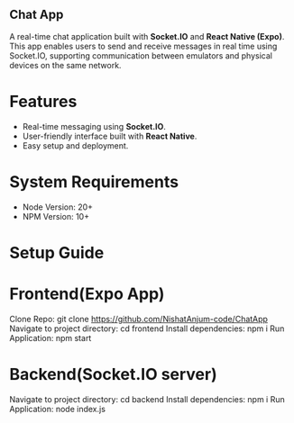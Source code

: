 ## Chat App

A real-time chat application built with **Socket.IO** and **React Native (Expo)**. This app enables users to send and receive messages in real time using Socket.IO, supporting communication between emulators and physical devices on the same network.

# Features

- Real-time messaging using **Socket.IO**.
- User-friendly interface built with **React Native**.
- Easy setup and deployment.

# System Requirements

- Node Version: 20+
- NPM Version: 10+

# Setup Guide

# Frontend(Expo App)

Clone Repo: git clone https://github.com/NishatAnjum-code/ChatApp
Navigate to project directory: cd frontend
Install dependencies: npm i
Run Application: npm start

# Backend(Socket.IO server)

Navigate to project directory: cd backend
Install dependencies: npm i
Run Application: node index.js
